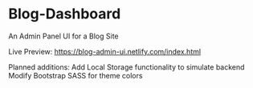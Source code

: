# Blog-Dashboard
An Admin Panel UI for a Blog Site

Live Preview:
https://blog-admin-ui.netlify.com/index.html

Planned additions: 
Add Local Storage functionality to simulate backend
Modify Bootstrap SASS for theme colors
